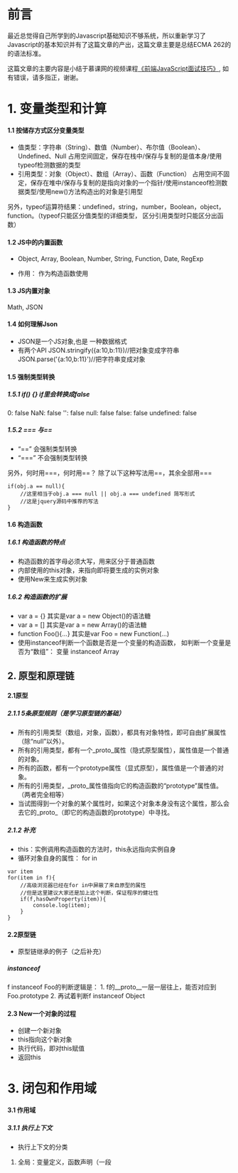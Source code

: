 # 前言
最近总觉得自己所学到的Javascript基础知识不够系统，所以重新学习了Javascript的基本知识并有了这篇文章的产出，这篇文章主要是总结ECMA 262的的语法标准。

这篇文章的主要内容是小结于慕课网的视频课程[《前端JavaScript面试技巧》](https://coding.imooc.com/class/115.html),  如有错误，请多指正，谢谢。

# 1. 变量类型和计算
#### 1.1 按储存方式区分变量类型
- 值类型：字符串（String）、数值（Number）、布尔值（Boolean）、Undefined、Null 
占用空间固定，保存在栈中/保存与复制的是值本身/使用typeof检测数据的类型
- 引用类型：对象（Object）、数组（Array）、函数（Function）
占用空间不固定，保存在堆中/保存与复制的是指向对象的一个指针/使用instanceof检测数据类型/使用new()方法构造出的对象是引用型

另外，typeof运算符结果：undefined，string，number，Boolean，object，function。（typeof只能区分值类型的详细类型， 区分引用类型时只能区分出函数）

#### 1.2 JS中的内置函数
- Object, Array, Boolean, Number, String, Function, Date, RegExp

- 作用： 作为构造函数使用

#### 1.3 JS内置对象
Math, JSON

#### 1.4 如何理解Json
- JSON是一个JS对象,也是 一种数据格式
- 有两个API
JSON.stringify({a:10,b:11})//把对象变成字符串
JSON.parse('{a:10,b:11}')//把字符串变成对象

#### 1.5 强制类型转换
##### 1.5.1 if() {}   if里会转换成false
0: false
NaN: false
'': false
null: false
false: false
undefined: false

##### 1.5.2  === 与==
- “==” 会强制类型转换
- “===” 不会强制类型转换

另外，何时用===，何时用==？ 除了以下这种写法用==，其余全部用===

```
if(obj.a == null){
    //这里相当于obj.a === null || obj.a === undefined 简写形式
    //这是jquery源码中推荐的写法
}
```

#### 1.6 构造函数
##### 1.6.1 构造函数的特点
- 构造函数的首字母必须大写，用来区分于普通函数
- 内部使用的this对象，来指向即将要生成的实例对象
- 使用New来生成实例对象
##### 1.6.2 构造函数的扩展
- var a = {} 其实是var a = new Object()的语法糖
- var a = [] 其实是var a = new Array()的语法糖
- function Foo(){...} 其实是var Foo = new Function(...)
- 使用instanceof判断一个函数是否是一个变量的构造函数， 如判断一个变量是否为“数组”：
  变量 instanceof Array
  
## 2. 原型和原理链
#### 2.1原型
##### 2.1.1 5条原型规则（是学习原型链的基础）
- 所有的引用类型（数组，对象，函数），都具有对象特性，即可自由扩展属性（除“null”以外）。
- 所有的引用类型，都有一个_proto_属性（隐式原型属性），属性值是一个普通的对象。
- 所有的函数，都有一个prototype属性（显式原型），属性值是一个普通的对象。
- 所有的引用类型，_proto_属性值指向它的构造函数的“prototype”属性值。（两者完全相等）
- 当试图得到一个对象的某个属性时，如果这个对象本身没有这个属性，那么会去它的_proto_（即它的构造函数的prototype）中寻找。
##### 2.1.2 补充
- this：实例调用构造函数的方法时，this永远指向实例自身
- 循环对象自身的属性： for in
```
var item
for(item in f){
    //高级浏览器已经在for in中屏蔽了来自原型的属性
    //但是这里建议大家还是加上这个判断，保证程序的健壮性
    if(f,hasOwnProperty(item)){
        console.log(item);
    }
}
```
#### 2.2原型链
- 原型链继承的例子（之后补充）
##### instanceof
f instanceof Foo的判断逻辑是：
 	1. f的\_\_proto\_\_一层一层往上，能否对应到Foo.prototype
 	2. 再试着判断f instanceof Object

#### 2.3 New一个对象的过程
- 创建一个新对象
- this指向这个新对象
- 执行代码，即对this赋值
- 返回this

# 3. 闭包和作用域

#### 3.1 作用域
##### 3.1.1 执行上下文

- 执行上下文的分类

1. 全局：变量定义，函数声明（一段<script>）
2. 函数：变量定义、函数声明、this、arguments (函数中)
   另外，  ”函数声明“与“函数表达式”的区别：比如函数声明是functon fn(){ }， 函数表达式是var fn = function(){}; 
```
fn()//不会报错
function fn(){
    //函数声明, 全局上下文提取到fn()函数
}

fn1()//会报错
var fn1 = function(){
    //函数表达式，全局上下文会提取到fn1为undefined
}


fn('zhangsan')
function fn(name){
    //函数
    console.log(this);
    console.log(arguments);
}
```

- 变量提升
执行代码块的时候，会将申明变量、函数、argument等提前提取出来，然后再执行代码， 即变量提前，函数声明提前

- this不同的使用场景
  this要在执行时才能确认值，定义时无法确认

  - 作为构造函数执行 
  - 作为对象属性执行
  - 作为普通函数执行
  - call apply bind函数

  ```javascript
  var a = {
      name:'A',
      fn: function(){
          console.log(this.name);
          console.log(this )
      }
  }
  a.fn(); // this === a 
  a.fn.call({name:'B'}) // this === {name:'B'}
  var fn1 = a.fn; 
  fn1(); // this === window
  
  ```
#### 3.2 作用域概念
- 作用域
全局作用域，函数作用域，块级作用域（ES6: let, const）

- 作用域链：
自由变量：当前作用域没有定义的变量

#### 3.2 闭包
- 定义： 闭包是一个函数和函数所声明的词法环境的结合。
- 应用场景：模块化、封装。
- 优点：封装性强，使得变量始终保持在内存中。
- 缺点：内存的消耗导致的性能问题。
- 闭包创建：函数嵌套函数，使得内部函数返回出去，让外部来访问内部的变量。
- 闭包的使用场景
  1.函数作为一个返回值
  2.函数作为参数传递。
- 闭包的例子：需注意， 一个函数的父级作用域是在它定义的时候的作用域，而非它执行时候的作用域。
```javascript
function F1(){
    var a = 100;
    return function(){
        console.log(a) //100
    }
}

var f1 = F1();
var a = 200
f1()
```

# 4. 异步和单线程
#### 4.1 异步
- 异步定义
同步会阻塞后续程序代码的执行，而异步不会阻塞程序的运行。
- 何时需要异步：
1. 在可能发生等待的情况：在等待的过程中程序仍然要执行其他操作。
2. 等待过程中不能像 alert 一样阻塞程序运行。
- 前端使用异步的场景：
1. 定时任务：setTimeout，setInterval
2. 网络请求：ajax 请求，动态 <img> 加载、脚本等文件下载和加载。
3. 事件绑定

#### 4.2 单线程
由于js是单线程，在代码执行的时候又不能因为执行需要等待的代码而造成阻塞，因此js会首先将无需等待的（同步）的代码执行完成后，来处理异步的代码，如果达到异步代码的执行条件的话，就会执行。

- setTimeout的例子
```javascript
console.log(1)
setTimeout(function(){//因为setTimeout是异步，所以执行时会被暂存起来
    console.log(2)
}, 0)
console.log(3)
setTimeout(function(){
    console.log((4))
},1000)
console.log(5)

//打印顺序 1 3 5 2 4
```

# 5. 其他知识点-日期和Math，数组API，对象API
#### 5.1 日期常用的API
```javascript
Date.now() //获取当前时间毫秒数
var dt = new Date();
dt.getTime()  //获取毫秒数
dt.getFullYear() //年
dt.getMonth()  //月(0-11)
dt.getDate()  //日(0-31)
dt.getHours() //小时
dt.getMinutes() //分钟(0-59)
dt.getSeconds() //秒(0-59)
```
#### 5.2 Math常用的API
```javascript
Math.random()  //(0-1)
//常见的用法：清除缓存，比如说网站访问链接，同一个链接会使同一个缓存，链接后面加上一个随机数，就可以清楚缓存
```
#### 5.3数组API

1. forEach 遍历所有元素
2. every 判断所有元素是否都符合条件
3. some 判断是否有至少一个元素符合条件
4. sort 排序
5. map 对元素重新组装，生成新数组
6. filter 过滤符合条件的元素

#### 5.4 对象API（for in）

```javascript
var arr = [1, 2, 3]
arr.forEach(function(item, index){
    console.log(index, item)
})

// 0 1
// 1 2
// 2 3

var arr = [1, 2, 3]
var result = arr.every(function(item, index){
    if(item<4){
        return true;
    }
})
console.log(result) // true

var arr = [1, 2, 3]
var result2 = arr.some(function(item, index){
    if(item<2){
        return true
    }
})
console.log(result2) //true

var arr = [5,4,3,2,1]
var arr2 = arr.sort(function(a,b){
    //从小到大排序
    console.log(a+'..'+b)
    return a-b
    //从大到小排序
    // return b-a
})
console.log(arr2)

var arr = [1,2,3,4]
var arr2 = arr.map(function(item,index){
    //将元素重新组装，并返回
    return '<b>'+item+'</b>'
})
console.log(arr2)

var arr = [1,2,3]
var arr2 = arr.filter(function(item,index){
    //通过某一个条件过滤
    if(item >= 2){
        return true
    }
})
console.log(arr2)

//对象代码的例子
var obj={
    x:100,
    y:200,
    z:300
}
var key
for(key in obj){
    //hasOwnProperty判断是不是obj原生的属性
    if(obj.hasOwnProperty(key)){
        console.log(key,obj[key])
    }
}
```

